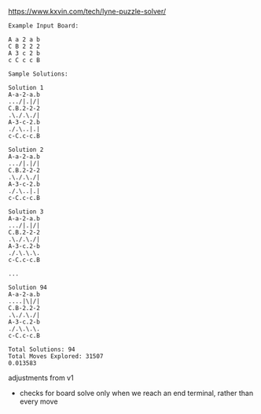 https://www.kxvin.com/tech/lyne-puzzle-solver/
```
Example Input Board:

A a 2 a b
C B 2 2 2
A 3 c 2 b
c C c c B
```

```
Sample Solutions:

Solution 1
A-a-2-a.b
.../|.|/|
C.B.2-2-2
.\./.\./|
A-3-c-2.b
./.\..|.|
c-C.c-c.B

Solution 2
A-a-2-a.b
.../|.|/|
C.B.2-2-2
.\./.\./|
A-3-c-2.b
./.\..|.|
c-C.c-c.B

Solution 3
A-a-2-a.b
.../|.|/|
C.B.2-2-2
.\./.\./|
A-3-c.2-b
./.\.\.\.
c-C.c-c.B

...

Solution 94
A-a-2-a.b
....|\|/|
C.B-2.2-2
.\./.\./|
A-3-c.2-b
./.\.\.\.
c-C.c-c.B

Total Solutions: 94
Total Moves Explored: 31507
0.013583
```

adjustments from v1
* checks for board solve only when we reach an end terminal, rather than every move
